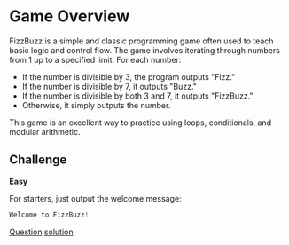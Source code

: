 # Game Overview

FizzBuzz is a simple and classic programming game often used to teach basic logic and control flow. The game involves iterating through numbers from 1 up to a specified limit. For each number:

* If the number is divisible by 3, the program outputs "Fizz."
* If the number is divisible by 7, it outputs "Buzz."
* If the number is divisible by both 3 and 7, it outputs "FizzBuzz."
* Otherwise, it simply outputs the number.

This game is an excellent way to practice using loops, conditionals, and modular arithmetic.

## Challenge

**Easy**

For starters, just output the welcome message:

```python
Welcome to FizzBuzz!
```

[Question](q.py) [solution](solution.py)